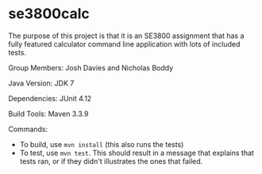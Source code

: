 # se3800calc
The purpose of this project is that it is an SE3800 assignment that has a fully 
featured calculator command line application with lots of included tests.

Group Members: Josh Davies and Nicholas Boddy

Java Version: JDK 7

Dependencies: JUnit 4.12

Build Tools: Maven 3.3.9

Commands: 
* To build, use `mvn install` (this also runs the tests)
* To test, use `mvn test`. This should result in a message that explains that tests ran, or if they didn't illustrates the ones that failed.

